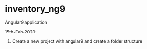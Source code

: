 # inventory_ng9
Angular9 application


15th-Feb-2020:
  1) Create a new project with angular9 and create a folder structure
